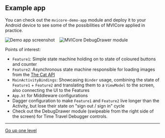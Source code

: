 ## Example app

You can check out the `mvicore-demo-app` module and deploy it to your Android device to see some of the possibilities of MVICore applied in practice.

![Demo app screenshot](https://i.imgur.com/O7N7Wef.png)&nbsp;&nbsp;&nbsp;
![MVICore DebugDrawer module](https://i.imgur.com/AXfyo9r.png)

Points of interest:
- `Feature1`: Simple state machine holding on to state of coloured buttons and counter
- `Feature2`: Asynchronous state machine responsible for loading images from the [The Cat API](https://thecatapi.com/)
- `MainActivityBindings`: Showcasing `Binder` usage, combining the state of `Feature1` + `Feature2` and translating them to a `ViewModel` to the screen, also connecting the UI to the Features
- `App.kt` for Middleware configurations
- Dagger configuration to make `Feature1` and `Feature2` live longer than the Activity, but lose their state on "sign out / sign in" cycle
- Check out the DebugDrawer module (swipeable from the right side of the screen) for Time Travel Debugger controls.

---

[Go up one level](README.md)
